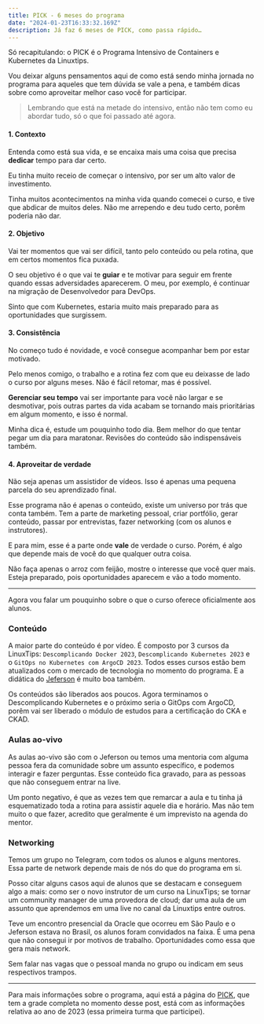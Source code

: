 ```yaml
---
title: PICK - 6 meses do programa
date: "2024-01-23T16:33:32.169Z"
description: Já faz 6 meses de PICK, como passa rápido…
---
```


Só recapitulando: o PICK é o Programa Intensivo de Containers e Kubernetes da Linuxtips. 

Vou deixar alguns pensamentos aqui de como está sendo minha jornada no programa para aqueles que tem dúvida se vale a pena, e também dicas sobre como aproveitar melhor caso você for participar.

> Lembrando que está na metade do intensivo, então não tem como eu abordar tudo, só o que foi passado até agora.

#### 1. Contexto

Entenda como está sua vida, e se encaixa mais uma coisa que precisa **dedicar** tempo para dar certo.

Eu tinha muito receio de começar o intensivo, por ser um alto valor de investimento.

Tinha muitos acontecimentos na minha vida quando comecei o curso, e tive que abdicar de muitos deles. Não me arrependo e deu tudo certo, porêm poderia não dar.

#### 2. Objetivo

Vai ter momentos que vai ser difícil, tanto pelo conteúdo ou pela rotina, que em certos momentos fica puxada.

O seu objetivo é o que vai te **guiar** e te motivar para seguir em frente quando essas adversidades aparecerem. O meu, por exemplo, é continuar na migração de Desenvolvedor para DevOps.

Sinto que com Kubernetes, estaria muito mais preparado para as oportunidades que surgissem.

#### 3. Consistência

No começo tudo é novidade, e você consegue acompanhar bem por estar motivado.

Pelo menos comigo, o trabalho e a rotina fez com que eu deixasse de lado o curso por alguns meses. Não é fácil retomar, mas é possível.

**Gerenciar seu tempo** vai ser importante para você não largar e se desmotivar, pois outras partes da vida acabam se tornando mais prioritárias em algum momento, e isso é normal.

Minha dica é, estude um pouquinho todo dia. Bem melhor do que tentar pegar um dia para maratonar. Revisões do conteúdo são indispensáveis também.

#### 4. Aproveitar de verdade

Não seja apenas um assistidor de vídeos. Isso é apenas uma pequena parcela do seu aprendizado final.

Esse programa não é apenas o conteúdo, existe um universo por trás que conta também. Tem a parte de marketing pessoal, criar portfólio, gerar conteúdo, passar por entrevistas, fazer networking (com os alunos e instrutores).

E para mim, esse é a parte onde **vale** de verdade o curso. Porém, é algo que depende mais de você do que qualquer outra coisa.

Não faça apenas o arroz com feijão, mostre o interesse que você quer mais. Esteja preparado, pois oportunidades aparecem e vão a todo momento.

---

Agora vou falar um pouquinho sobre o que o curso oferece oficialmente aos alunos.

### Conteúdo

A maior parte do conteúdo é por vídeo. É composto por 3 cursos da LinuxTips: `Descomplicando Docker 2023`, `Descomplicando Kubernetes 2023` e o `GitOps no Kubernetes com ArgoCD 2023`. Todos esses cursos estão bem atualizados com o mercado de tecnologia no momento do programa. E a didática do [Jeferson](https://www.linkedin.com/in/jefersonfernando/) é muito boa também.

Os conteúdos são liberados aos poucos. Agora terminamos o Descomplicando Kubernetes e o próximo seria o GitOps com ArgoCD, porêm vai ser liberado o módulo de estudos para a certificação do CKA e CKAD.

### Aulas ao-vivo

As aulas ao-vivo são com o Jeferson ou temos uma mentoria com alguma pessoa fera da comunidade sobre um assunto específico, e podemos interagir e fazer perguntas. Esse conteúdo fica gravado, para as pessoas que não conseguem entrar na live. 

Um ponto negativo, é que as vezes tem que remarcar a aula e tu tinha já esquematizado toda a rotina para assistir aquele dia e horário. Mas não tem muito o que fazer, acredito que geralmente é um imprevisto na agenda do mentor.

### Networking

Temos um grupo no Telegram, com todos os alunos e alguns mentores. Essa parte de network depende mais de nós do que do programa em si. 

Posso citar alguns casos aqui de alunos que se destacam e conseguem algo a mais: como ser o novo instrutor de um curso na LinuxTips; se tornar um community manager de uma provedora de cloud; dar uma aula de um assunto que aprendemos em uma live no canal da Linuxtips entre outros.

Teve um encontro presencial da Oracle que ocorreu em São Paulo e o Jeferson estava no Brasil, os alunos foram convidados na faixa. É uma pena que não consegui ir por motivos de trabalho. Oportunidades como essa que gera mais network.

Sem falar nas vagas que o pessoal manda no grupo ou indicam em seus respectivos trampos.

---

Para mais informações sobre o programa, aqui está a página do [PICK](https://www.linuxtips.io/pick), que tem a grade completa no momento desse post, está com as informações relativa ao ano de 2023 (essa primeira turma que participei).
